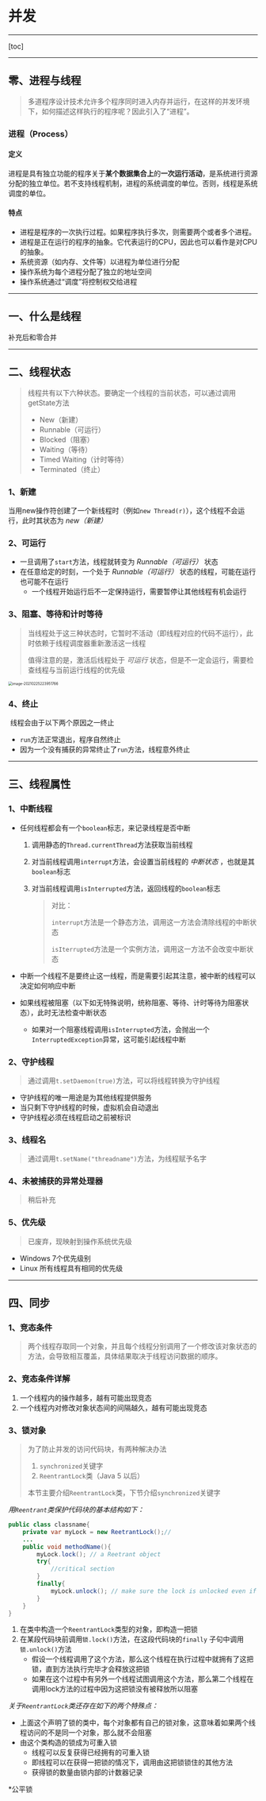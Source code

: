 # 并发

---

[toc]

---

## 零、进程与线程 ##

> 多道程序设计技术允许多个程序同时进入内存并运行，在这样的并发环境下，如何描述这样执行的程序呢？因此引入了“进程”。

### 进程（Process） ##

#### 定义 ####

进程是具有独立功能的程序关于**某个数据集合上**的**一次运行活动**，是系统进行资源分配的独立单位。若不支持线程机制，进程的系统调度的单位。否则，线程是系统调度的单位。

#### 特点 ####

- 进程是程序的一次执行过程。如果程序执行多次，则需要两个或者多个进程。
- 进程是正在运行的程序的抽象。它代表运行的CPU，因此也可以看作是对CPU的抽象。
- 系统资源（如内存、文件等）以进程为单位进行分配
- 操作系统为每个进程分配了独立的地址空间
- 操作系统通过“调度”将控制权交给进程



---



## 一、什么是线程 ##

补充后和零合并

---

## 二、线程状态 ##

> 线程共有以下六种状态。要确定一个线程的当前状态，可以通过调用getState方法
>
> - New（新建）
> - Runnable（可运行）
> - Blocked（阻塞）
> - Waiting（等待）
> - Timed Waiting（计时等待）
> - Terminated（终止）

### 1、新建 ##

​	当用new操作符创建了一个新线程时（例如```new Thread(r)```），这个线程不会运行，此时其状态为 *new（新建）*

### 2、可运行 ###

- 一旦调用了```start```方法，线程就转变为 *Runnable（可运行）* 状态 
- 在任意给定的时刻，一个处于 *Runnable（可运行）* 状态的线程，可能在运行也可能不在运行
    - 一个线程开始运行后不一定保持运行，需要暂停让其他线程有机会运行

### 3、阻塞、等待和计时等待

> 当线程处于这三种状态时，它暂时不活动（即线程对应的代码不运行），此时依赖于线程调度器重新激活这一线程
>
> 值得注意的是，激活后线程处于 *可运行* 状态，但是不一定会运行，需要检查线程与当前运行线程的优先级

<img src=".\ref\线程状态" alt="image-20210225223951766" style="zoom: 50%;" />

### 4、终止 ###

​	线程会由于以下两个原因之一终止

- ```run```方法正常退出，程序自然终止
- 因为一个没有捕获的异常终止了```run```方法，线程意外终止

---

## 三、线程属性 ##

### 1、中断线程 ###

- 任何线程都会有一个```boolean```标志，来记录线程是否中断

    1. 调用静态的```Thread.currentThread```方法获取当前线程

    2. 对当前线程调用```interrupt```方法，会设置当前线程的 *中断状态* ，也就是其```boolean```标志

    3. 对当前线程调用```isInterrupted```方法，返回线程的```boolean```标志

        > 对比：
        >
        > ```interrupt```方法是一个静态方法，调用这一方法会清除线程的中断状态
        >
        > ```isIterrupted```方法是一个实例方法，调用这一方法不会改变中断状态

- 中断一个线程不是要终止这一线程，而是需要引起其注意，被中断的线程可以决定如何响应中断

- 如果线程被阻塞（以下如无特殊说明，统称阻塞、等待、计时等待为阻塞状态），此时无法检查中断状态

    - 如果对一个阻塞线程调用```isInterrupted```方法，会抛出一个```InterruptedException```异常，这可能引起线程中断

### 2、守护线程 ###

> 通过调用```t.setDaemon(true)```方法，可以将线程转换为守护线程

- 守护线程的唯一用途是为其他线程提供服务
- 当只剩下守护线程的时候，虚拟机会自动退出
- 守护线程必须在线程启动之前被标识

### 3、线程名 ###

> 通过调用```t.setName("threadname")```方法，为线程赋予名字

### 4、未被捕获的异常处理器 ###

> 稍后补充

### 5、优先级 ###

> 已废弃，现映射到操作系统优先级

- Windows 7个优先级别
- Linux 所有线程具有相同的优先级

---

## 四、同步 ##

### 1、竞态条件 ###

> 两个线程存取同一个对象，并且每个线程分别调用了一个修改该对象状态的方法，会导致相互覆盖，具体结果取决于线程访问数据的顺序。

### 2、竞态条件详解 ###

1. 一个线程内的操作越多，越有可能出现竞态
2. 一个线程内对修改对象状态间的间隔越久，越有可能出现竞态

### 3、锁对象 ###

> 为了防止并发的访问代码块，有两种解决办法
>
> 1. ```synchronized```关键字
> 2. ```ReentrantLock```类（Java 5 以后）
>
> 本节主要介绍```ReentrantLock```类，下节介绍```synchronized```关键字

*用```Reentrant```类保护代码块的基本结构如下：*

```java
public class classname{
    private var myLock = new ReetrantLock();//
    ...
    public void methodName(){
        myLock.lock(); // a Reetrant object
        try{
            //critical section
   		}
    	finally{
       		myLock.unlock(); // make sure the lock is unlocked even if an exception is thrown
    	}
    }
}
```

1. 在类中构造一个```ReentrantLock```类型的对象，即构造一把锁
2. 在某段代码块前调用```锁.lock()```方法，在这段代码块的```finally``` 子句中调用```锁.unlock()```方法
    - 假设一个线程调用了这个方法，那么这个线程在执行过程中就拥有了这把锁，直到方法执行完毕才会释放这把锁
    - 如果在这个过程中有另外一个线程试图调用这个方法，那么第二个线程在调用lock方法的过程中因为这把锁没有被释放所以阻塞

*关于```ReentrantLock```类还存在如下的两个特殊点：*

- 上面这个声明了锁的类中，每个对象都有自己的锁对象，这意味着如果两个线程访问的不是同一个对象，那么就不会阻塞
- 由这个类构造的锁成为可重入锁
  - 线程可以反复获得已经拥有的可重入锁
  - 即线程可以在获得一把锁的情况下，调用由这把锁锁住的其他方法
  - 获得锁的数量由锁内部的计数器记录

*公平锁